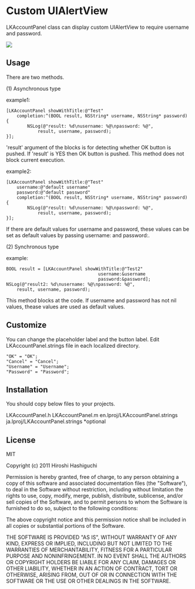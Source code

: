 Custom UIAlertView
====================

LKAccountPanel class can display custom UIAlertView to require username and password.

![](https://github.com/lakesoft/LKAccountPanel/raw/master/documents/LKAccountPanel-1.jpg)


Usage
-----

There are two methods.

(1) Asynchronous type

example1:

	[LKAccountPanel showWithTitle:@"Test"
		completion:^(BOOL result, NSString* username, NSString* password) {
			NSLog(@"result: %d\nusername: %@\npassword: %@",
				result, username, password);
	}];

'result' argument of the blocks is for detecting whether OK button is pushed. If 'result' is YES then OK button is pushed. This method does not block current execution.


example2:

    [LKAccountPanel showWithTitle:@"Test"
        username:@"default username"
        password:@"default password"
        completion:^(BOOL result, NSString* username, NSString* password) {
            NSLog(@"result: %d\nusername: %@\npassword: %@",
                result, username, password);
    }];

If there are default values for username and password, these values can be set as default values by passing username: and password:.


(2) Synchronous type

example:

	BOOL result = [LKAccountPanel showWithTitle:@"Test2"
									   username:&username
									   password:&password];
	NSLog(@"result2: %d\nusername: %@\npassword: %@",
		result, username, password);

This method blocks at the code. If username and password has not nil values, thease values are used as default values.



Customize
---------

You can change the placeholder label and the button label. Edit LKAccountPanel.strings file in each localized directory.

	"OK" = "OK";
	"Cancel" = "Cancel";
	"Username" = "Username";
	"Password" = "Password";


Installation
-----------

You should copy below files to your projects.

 LKAccountPanel.h
 LKAccountPanel.m
 en.lproj/LKAccountPanel.strings
 ja.lproj/LKAccountPanel.strings	*optional



License
-------
MIT

Copyright (c) 2011 Hiroshi Hashiguchi

Permission is hereby granted, free of charge, to any person obtaining a copy
of this software and associated documentation files (the "Software"), to deal
in the Software without restriction, including without limitation the rights
to use, copy, modify, merge, publish, distribute, sublicense, and/or sell
copies of the Software, and to permit persons to whom the Software is
furnished to do so, subject to the following conditions:

The above copyright notice and this permission notice shall be included in
all copies or substantial portions of the Software.

THE SOFTWARE IS PROVIDED "AS IS", WITHOUT WARRANTY OF ANY KIND, EXPRESS OR
IMPLIED, INCLUDING BUT NOT LIMITED TO THE WARRANTIES OF MERCHANTABILITY,
FITNESS FOR A PARTICULAR PURPOSE AND NONINFRINGEMENT. IN NO EVENT SHALL THE
AUTHORS OR COPYRIGHT HOLDERS BE LIABLE FOR ANY CLAIM, DAMAGES OR OTHER
LIABILITY, WHETHER IN AN ACTION OF CONTRACT, TORT OR OTHERWISE, ARISING FROM,
OUT OF OR IN CONNECTION WITH THE SOFTWARE OR THE USE OR OTHER DEALINGS IN
THE SOFTWARE.

